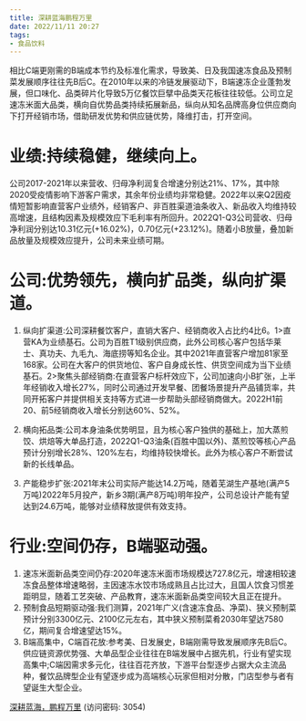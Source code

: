 ```yaml
---
title: 深耕蓝海鹏程万里
date: 2022/11/11 20:27
tags:
- 食品饮料
---
```

相比C端更刚需的B端成本节约及标准化需求，导致美、日及我国速冻食品及预制菜发展顺序往往先B后C。在2010年以来的冷链发展驱动下，B端速冻企业蓬勃发展，但口味化、品类碎片化导致5万亿餐饮巨擘中品类天花板往往较低。公司立足速冻米面大品类，横向自优势品类持续拓展新品，纵向从知名品牌高身位供应商向下打开经销市场，借助研发优势和供应链优势，降维打击，打开空间。

# 业绩:持续稳健，继续向上。
公司2017-2021年以来营收、归母净利润复合增速分别达21%、17%，其中除2020受疫情影响下游客户需求，其余年份业绩均非常稳健。2022年以来Q2因疫情短暂影响直营客户业绩外，经销客户、非百胜渠道油条收入、新品收入均维持较高增速，且结构因素及规模效应下毛利率有所回升。2022Q1-Q3公司营收、归母净利润分别达10.31亿元(+16.02%)，0.70亿元(+23.12%)。随着小B放量，叠加新品放量及规模效应提升，公司未来业绩可期。

<!--more-->
# 公司:优势领先，横向扩品类，纵向扩渠道。
1. 纵向扩渠道:公司深耕餐饮客户，直销大客户、经销商收入占比约4比6。1>直营KA为业绩基石。公司为百胜T1级别供应商，此外公司核心客户包括华莱士、真功夫、九毛九、海底捞等知名企业。其中2021年直营客户增加81家至168家。公司在大客户的供货地位、客户自身成长性、供货空间成为当下业绩基石。2>聚焦头部经销商:在直营客户标杆效应下，公司加速向小B扩张，上半年经销收入增长27%，同时公司通过开发早餐、团餐场景提升产品铺货率，共同开拓客户并提供相关支持等方式进一步帮助头部经销商做大。2022H1前20、前5经销商收入增长分别达60%、52%。

2. 横向拓品类:公司本身油条优势明显，且为核心客户独供的基础上，加大蒸煎饺、烘焙等大单品打造，2022Q1-Q3油条(百胜中国以外)、蒸煎饺等核心产品预计分别增长28%、120%左右，均维持较快增长。此外为核心客户不断尝试新的长线单品。

3. 产能稳步扩张:2021年末公司实际产能达14.2万吨，随着芜湖生产基地(满产5万吨)2022年5月投产，新乡3期(满产8万吨)明年投产，公司总设计产能有望达到24.6万吨，能够对业绩释放提供有效支持。

# 行业:空间仍存，B端驱动强。
1. 速冻米面新品类空间仍存:2020年速冻米面市场规模达727.8亿元，增速相较速冻食品整体增速略弱，主因速冻水饺市场成熟且占比过大，且国人饮食习惯差距明显，随着工艺突破、产品教育，速冻米面新品类空间较大且正在提升。
2. 预制食品短期驱动强:我们测算，2021年广义(含速冻食品、净菜)、狭义预制菜预计分别3300亿元、2100亿元左右，其中狭义预制菜肴2030年望达7580亿，期间复合增速望达15%。
3. B端高集中，C端百花放:参考美、日发展史，B端刚需导致发展顺序先B后C。供应链资源优势强、大单品型企业往往在B端发展中占据先机，行业有望实现高集中;C端因需求多元化，往往百花齐放，下游平台型逐步占据大众主流品种，餐饮品牌型企业有望逐步成为高端核心玩家但相对分散，门店型参与者有望诞生大型企业。


[深耕蓝海，鹏程万里](https://url12.ctfile.com/f/3948612-722963700-78cc1b?p=3054)
(访问密码: 3054)
